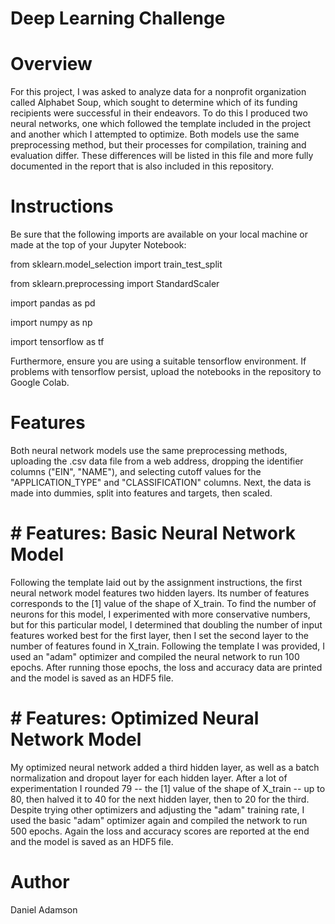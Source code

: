 # Deep Learning Challenge

# Overview

For this project, I was asked to analyze data for a nonprofit organization called Alphabet Soup, which sought to determine which of its funding recipients were successful in their endeavors. To do this I produced two neural networks, one which followed the template included in the project and another which I attempted to optimize. Both models use the same preprocessing method, but their processes for compilation, training and evaluation differ. These differences will be listed in this file and more fully documented in the report that is also included in this repository.

# Instructions

Be sure that the following imports are available on your local machine or made at the top of your Jupyter Notebook:

  from sklearn.model_selection import train_test_split
  
  from sklearn.preprocessing import StandardScaler
  
  import pandas as pd
  
  import numpy as np
  
  import tensorflow as tf


Furthermore, ensure you are using a suitable tensorflow environment. 
If problems with tensorflow persist, upload the notebooks in the repository to Google Colab.

# Features

Both neural network models use the same preprocessing methods, uploading the .csv data file from a web address, dropping the identifier columns ("EIN", "NAME"), and selecting cutoff values for the "APPLICATION_TYPE" and "CLASSIFICATION" columns. Next, the data is made into dummies, split into features and targets, then scaled.
    
  # # Features: Basic Neural Network Model
      
Following the template laid out by the assignment instructions, the first neural network model features two hidden layers. Its number of features corresponds to the [1] value of the shape of X_train. To find the number of neurons for this model, I experimented with more conservative numbers, but for this particular model, I determined that doubling the number of input features worked best for the first layer, then I set the second layer to the number of features found in X_train. Following the template I was provided, I used an "adam" optimizer and compiled the neural network to run 100 epochs. After running those epochs, the loss and accuracy data are printed and the model is saved as an HDF5 file.
    
  # # Features: Optimized Neural Network Model
      
My optimized neural network added a third hidden layer, as well as a batch normalization and dropout layer for each hidden layer. After a lot of experimentation I rounded 79 -- the [1] value of the shape of X_train -- up to 80, then halved it to 40 for the next hidden layer, then to 20 for the third. Despite trying other optimizers and adjusting the "adam" training rate, I used the basic "adam" optimizer again and compiled the network to run 500 epochs. Again the loss and accuracy scores are reported at the end and the model is saved as an HDF5 file.

# Author

Daniel Adamson
